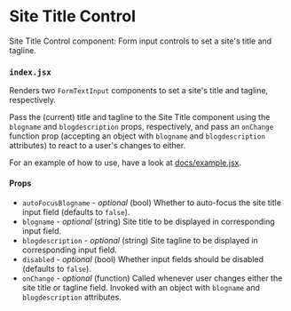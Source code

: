 Site Title Control
==================

Site Title Control component: Form input controls to set a site's title and tagline.

### `index.jsx`

Renders two `FormTextInput` components to set a site's title and tagline, respectively.

Pass the (current) title and tagline to the Site Title component using the `blogname` and `blogdescription`
props, respectively, and pass an `onChange` function prop (accepting an object with `blogname` and `blogdescription` attributes) to react to a user's changes to either.

For an example of how to use, have a look at [docs/example.jsx](docs/example.jsx).

#### Props
- `autoFocusBlogname` - *optional* (bool) Whether to auto-focus the site title input field (defaults to `false`).
- `blogname` - *optional* (string) Site title to be displayed in corresponding input field.
- `blogdescription` - *optional* (string) Site tagline to be displayed in corresponding input field.
- `disabled` - *optional* (bool) Whether input fields should be disabled (defaults to `false`).
- `onChange` - *optional* (function) Called whenever user changes either the site title or tagline field. Invoked with an object with `blogname` and `blogdescription` attributes.
